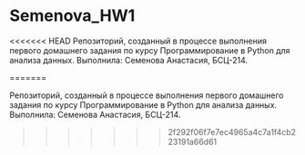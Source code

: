 # Semenova_HW1
<<<<<<< HEAD
Репозиторий, созданный в процессе выполнения первого домашнего задания по курсу Программирование в Python для анализа данных.
Выполнила: Семенова Анастасия, БСЦ-214.


=======

Репозиторий, созданный в процессе выполнения первого домашнего задания по курсу Программирование в Python для анализа данных.
Выполнила: Семенова Анастасия, БСЦ-214.
>>>>>>> 2f292f06f7e7ec4965a4c7a1f4cb223191a66d61
